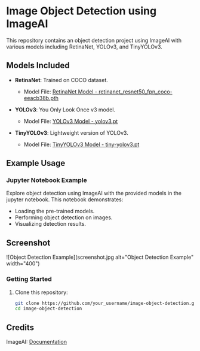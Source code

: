 
# Image Object Detection using ImageAI

This repository contains an object detection project using ImageAI with various models including RetinaNet, YOLOv3, and TinyYOLOv3.


## Models Included

- **RetinaNet**: Trained on COCO dataset.
  - Model File: [RetinaNet Model - retinanet_resnet50_fpn_coco-eeacb38b.pth](https://github.com/OlafenwaMoses/ImageAI/releases/download/3.0.0-pretrained/retinanet_resnet50_fpn_coco-eeacb38b.pth/)

- **YOLOv3**: You Only Look Once v3 model.
  - Model File: [YOLOv3 Model - yolov3.pt](https://github.com/OlafenwaMoses/ImageAI/releases/download/3.0.0-pretrained/yolov3.pt/)

- **TinyYOLOv3**: Lightweight version of YOLOv3.
  - Model File: [TinyYOLOv3 Model - tiny-yolov3.pt](https://github.com/OlafenwaMoses/ImageAI/releases/download/3.0.0-pretrained/tiny-yolov3.pt/)
 
## Example Usage

### Jupyter Notebook Example

Explore object detection using ImageAI with the provided models in the jupyter notebook. This notebook demonstrates:
- Loading the pre-trained models.
- Performing object detection on images.
- Visualizing detection results.
  
## Screenshot
![Object Detection Example](screenshot.jpg alt="Object Detection Example" width="400")


### Getting Started

1. Clone this repository:
   ```bash
   git clone https://github.com/your_username/image-object-detection.git
   cd image-object-detection

## Credits
ImageAI: [Documentation](https://imageai.readthedocs.io/en/latest/index.html)
